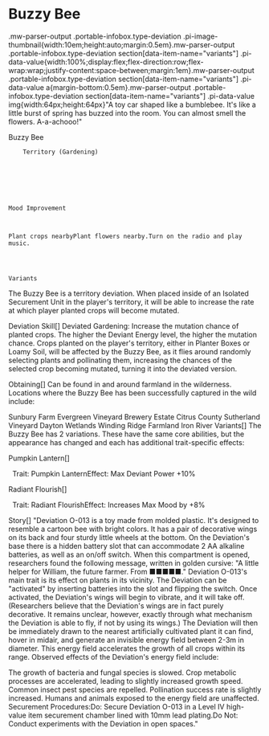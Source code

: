 # Buzzy Bee

.mw-parser-output .portable-infobox.type-deviation .pi-image-thumbnail{width:10em;height:auto;margin:0.5em}.mw-parser-output .portable-infobox.type-deviation section[data-item-name="variants"] .pi-data-value{width:100%;display:flex;flex-direction:row;flex-wrap:wrap;justify-content:space-between;margin:1em}.mw-parser-output .portable-infobox.type-deviation section[data-item-name="variants"] .pi-data-value a{margin-bottom:0.5em}.mw-parser-output .portable-infobox.type-deviation section[data-item-name="variants"] .pi-data-value img{width:64px;height:64px}"A toy car shaped like a bumblebee. It's like a little burst of spring has buzzed into the room. You can almost smell the flowers. A-a-achooo!"

Buzzy Bee


	
		
		
	
	


	
	
	
	
	
	
	
		Territory (Gardening)
	
	
	




	Mood Improvement


	
	Plant crops nearbyPlant flowers nearby.Turn on the radio and play music.




	Variants


	
	







The Buzzy Bee is a territory deviation. When placed inside of an Isolated Securement Unit in the player's territory, it will be able to increase the rate at which player planted crops will become mutated.

Deviation Skill[]
Deviated Gardening: Increase the mutation chance of planted crops. The higher the Deviant Energy level, the higher the mutation chance.
Crops planted on the player's territory, either in Planter Boxes or Loamy Soil, will be affected by the Buzzy Bee, as it flies around randomly selecting plants and pollinating them, increasing the chances of the selected crop becoming mutated, turning it into the deviated version.

Obtaining[]
Can be found in and around farmland in the wilderness. Locations where the Buzzy Bee has been successfully captured in the wild include:

Sunbury Farm
Evergreen Vineyard
Brewery Estate
Citrus County
Sutherland Vineyard
Dayton Wetlands
Winding Ridge Farmland
Iron River
Variants[]
The Buzzy Bee has 2 variations. These have the same core abilities, but the appearance has changed and each has additional trait-specific effects:

Pumpkin Lantern[]



&#160;
Trait: Pumpkin LanternEffect: Max Deviant Power +10%

Radiant Flourish[]



&#160;
Trait: Radiant FlourishEffect: Increases Max Mood by +8%

Story[]
"Deviation O-013 is a toy made from molded plastic. It's designed to resemble a cartoon bee with bright colors. It has a pair of decorative wings on its back and four sturdy little wheels at the bottom. On the Deviation's base there is a hidden battery slot that can accommodate 2 AA alkaline batteries, as well as an on/off switch. When this compartment is opened, researchers found the following message, written in golden cursive: "A little helper for William, the future farmer. From ■■■■■."
Deviation O-013's main trait is its effect on plants in its vicinity. The Deviation can be "activated" by inserting batteries into the slot and flipping the switch. Once activated, the Deviation's wings will begin to vibrate, and it will take off. (Researchers believe that the Deviation's wings are in fact purely decorative. It remains unclear, however, exactly through what mechanism the Deviation is able to fly, if not by using its wings.) The Deviation will then be immediately drawn to the nearest artificially cultivated plant it can find, hover in midair, and generate an invisible energy field between 2-3m in diameter. This energy field accelerates the growth of all crops within its range. Observed effects of the Deviation's energy field include:

The growth of bacteria and fungal species is slowed.
Crop metabolic processes are accelerated, leading to slightly increased growth speed.
Common insect pest species are repelled.
Pollination success rate is slightly increased.
Humans and animals exposed to the energy field are unaffected.
Securement Procedures:Do:
Secure Deviation O-013 in a Level IV high-value item securement chamber lined with 10mm lead plating.Do Not:
Conduct experiments with the Deviation in open spaces."
